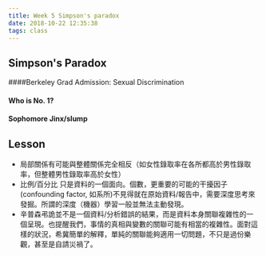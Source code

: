 ```yaml
---
title: Week 5 Simpson's paradox
date: 2018-10-22 12:35:38
tags: class
---
```

## Simpson's Paradox
####Berkeley Grad Admission: Sexual Discrimination
#### Who is No. 1? 
####  Sophomore Jinx/slump

## Lesson
* 局部關係有可能與整體關係完全相反（如女性錄取率在各所都高於男性錄取率，但整體男性錄取率高於女性）
* 比例/百分比 只是資料的一個面向。個數，更重要的可能的干擾因子(confounding factor, 如系所)不見得就在原始資料/報告中，需要深度思考來發掘。所謂的深度（機器）學習一般並無法主動發現。
* 辛普森弔詭並不是一個資料/分析錯誤的結果，而是資料本身關聯複雜性的一個呈現。也提醒我們，事情的真相與變數的關聯可能有相當的複雜性。面對這樣的狀況，希冀簡單的解釋，單純的關聯能夠適用一切問題，不只是過份樂觀，甚至是自請災禍了。
